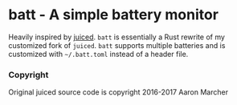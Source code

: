 # batt - A simple battery monitor
Heavily inspired by [juiced](https://github.com/drkhsh/juiced). `batt` is essentially a Rust rewrite of my customized fork of `juiced`. `batt` supports multiple batteries and is customized with `~/.batt.toml` instead of a header file.

### Copyright
Original juiced source code is copyright 2016-2017 Aaron Marcher
